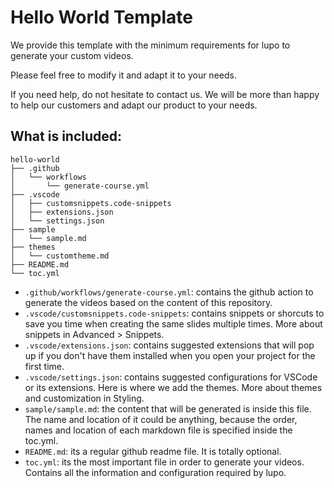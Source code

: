 # Hello World Template

We provide this template with the minimum requirements for lupo to generate your custom videos.

Please feel free to modify it and adapt it to your needs. 

If you need help, do not hesitate to contact us. We will be more than happy to help our customers and adapt our product to your needs.

## What is included:

```
hello-world
├── .github
│   └── workflows
│       └── generate-course.yml
├── .vscode
│   ├── customsnippets.code-snippets
│   ├── extensions.json
│   └── settings.json
├── sample
│   └── sample.md
├── themes
│   └── customtheme.md
├── README.md
└── toc.yml
```

* `.github/workflows/generate-course.yml`: contains the github action to generate the videos based on the content of this repository.
* `.vscode/customsnippets.code-snippets`: contains snippets or shorcuts to save you time when creating the same slides multiple times. More about snippets in Advanced > Snippets.
* `.vscode/extensions.json`: contains suggested extensions that will pop up if you don't have them installed when you open your project for the first time. 
* `.vscode/settings.json`: contains suggested configurations for VSCode or its extensions. Here is where we add the themes. More about themes and customization in Styling.
* `sample/sample.md`: the content that will be generated is inside this file. The name and location of it could be anything, because the order, names and location of each markdown file is specified inside the toc.yml.
* `README.md`: its a regular github readme file. It is totally optional.
* `toc.yml`: its the most important file in order to generate your videos. Contains all the information and configuration required by lupo. 